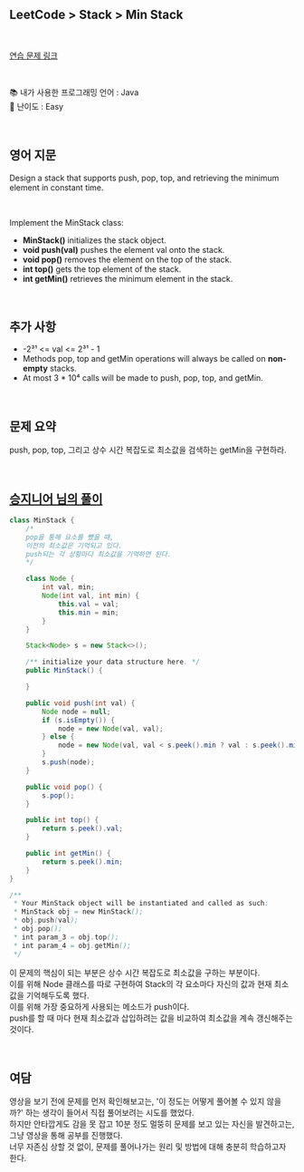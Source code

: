 ## **LeetCode > Stack > Min Stack**

</br>

[연습 문제 링크](https://leetcode.com/problems/min-stack/)

</br>

📚 내가 사용한 프로그래밍 언어 : Java  
🎢 난이도 : Easy

</br>

## 영어 지문

Design a stack that supports push, pop, top, and retrieving the minimum element in constant time.

</br>

Implement the MinStack class:

- **MinStack()** initializes the stack object.
- **void push(val)** pushes the element val onto the stack.
- **void pop()** removes the element on the top of the stack.
- **int top()** gets the top element of the stack.
- **int getMin()** retrieves the minimum element in the stack.

</br>

## 추가 사항

- -2³¹ <= val <= 2³¹ - 1
- Methods pop, top and getMin operations will always be called on **non-empty** stacks.
- At most 3 \* 10⁴ calls will be made to push, pop, top, and getMin.

</br>

## 문제 요약

push, pop, top, 그리고 상수 시간 복잡도로 최소값을 검색하는 getMin을 구현하라.

</br>

## [승지니어 님의 풀이](https://www.youtube.com/watch?v=5MnhCfeLyhg&ab_channel=%EC%8A%B9%EC%A7%80%EB%8B%88%EC%96%B4Sengineer)

```java
class MinStack {
    /*
    pop을 통해 요소를 뺐을 때,
    이전의 최소값은 기억되고 있다.
    push되는 각 상황마다 최소값을 기억하면 된다.
    */

    class Node {
        int val, min;
        Node(int val, int min) {
            this.val = val;
            this.min = min;
        }
    }

    Stack<Node> s = new Stack<>();

    /** initialize your data structure here. */
    public MinStack() {

    }

    public void push(int val) {
        Node node = null;
        if (s.isEmpty()) {
            node = new Node(val, val);
        } else {
            node = new Node(val, val < s.peek().min ? val : s.peek().min);
        }
        s.push(node);
    }

    public void pop() {
        s.pop();
    }

    public int top() {
        return s.peek().val;
    }

    public int getMin() {
        return s.peek().min;
    }
}

/**
 * Your MinStack object will be instantiated and called as such:
 * MinStack obj = new MinStack();
 * obj.push(val);
 * obj.pop();
 * int param_3 = obj.top();
 * int param_4 = obj.getMin();
 */
```

이 문제의 핵심이 되는 부분은 상수 시간 복잡도로 최소값을 구하는 부분이다.  
이를 위해 Node 클래스를 따로 구현하여 Stack의 각 요소마다 자신의 값과 현재 최소값을 기억해두도록 했다.  
이를 위해 가장 중요하게 사용되는 메소드가 push이다.  
push를 할 때 마다 현재 최소값과 삽입하려는 값을 비교하여 최소값을 계속 갱신해주는 것이다.

</br>

## 여담

영상을 보기 전에 문제를 먼저 확인해보고는, '이 정도는 어떻게 풀어볼 수 있지 않을까?' 하는 생각이 들어서 직접 풀어보려는 시도를 했었다.  
하지만 안타깝게도 감을 못 잡고 10분 정도 멀뚱히 문제를 보고 있는 자신을 발견하고는, 그냥 영상을 통해 공부를 진행했다.  
너무 자존심 상할 것 없이, 문제를 풀어나가는 원리 및 방법에 대해 충분히 학습하고자 한다.
